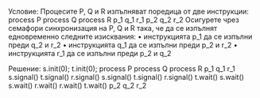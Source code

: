 Условие: Процесите P, Q и R изпълняват поредица от две инструкции:
process P process Q process R
p_1 q_1 r_1
p_2 q_2 r_2
Осигурете чрез семафори синхронизация на P, Q и R така, че да се изпълнят едновременно следните
изисквания:
• инструкцията p_1 да се изпълни преди q_2 и r_2
• инструкцията q_1 да се изпълни преди p_2 и r_2
• инструкцията r_1 да се изпълни преди p_2 и q_2

Решение:
s.init(0); t.init(0);
process P  process Q   process R
p_1        q_1        r_1
s.signal() t.signal() r.signal()
s.signal() t.signal() r.signal()
t.wait()   s.wait()   s.wait()
r.wait()   r.wait()   t.wait()
p_2        q_2        r_2
